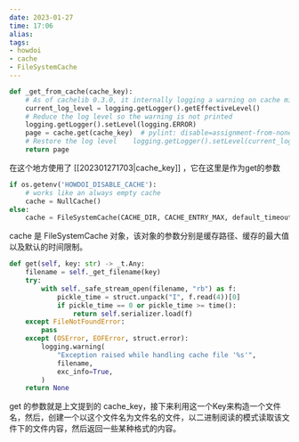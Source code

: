 ```yaml
---
date: 2023-01-27
time: 17:06
alias: 
tags: 
- howdoi
- cache
- FileSystemCache
---
```



```python
def _get_from_cache(cache_key):  
    # As of cachelib 0.3.0, it internally logging a warning on cache miss  
    current_log_level = logging.getLogger().getEffectiveLevel()  
    # Reduce the log level so the warning is not printed  
    logging.getLogger().setLevel(logging.ERROR)  
    page = cache.get(cache_key)  # pylint: disable=assignment-from-none  
    # Restore the log level    logging.getLogger().setLevel(current_log_level)  
    return page
```

在这个地方使用了 [[202301271703|cache_key]] ，它在这里是作为get的参数

```python
if os.getenv('HOWDOI_DISABLE_CACHE'):  
    # works like an always empty cache  
    cache = NullCache()  
else:  
    cache = FileSystemCache(CACHE_DIR, CACHE_ENTRY_MAX, default_timeout=0)
```

cache 是 FileSystemCache 对象，该对象的参数分别是缓存路径、缓存的最大值以及默认的时间限制。

```python
def get(self, key: str) -> _t.Any:  
    filename = self._get_filename(key)  
    try:  
        with self._safe_stream_open(filename, "rb") as f:  
            pickle_time = struct.unpack("I", f.read(4))[0]  
            if pickle_time == 0 or pickle_time >= time():  
                return self.serializer.load(f)  
    except FileNotFoundError:  
        pass  
    except (OSError, EOFError, struct.error):  
        logging.warning(  
            "Exception raised while handling cache file '%s'",  
            filename,  
            exc_info=True,  
        )  
    return None
```
get 的参数就是上文提到的 cache_key，接下来利用这一个Key来构造一个文件名，然后，创建一个以这个文件名为文件名的文件，以二进制阅读的模式读取该文件下的文件内容，然后返回一些某种格式的内容。